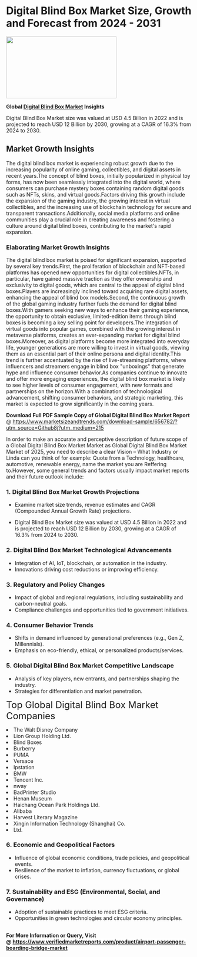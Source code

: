 <H1>Digital Blind Box Market Size, Growth and Forecast from 2024 - 2031</H1><img class="aligncenter size-medium wp-image-584254" src="https://thirdeyenews.in/wp-content/uploads/2024/09/Global-Market-Research-300x168.jpeg" alt="" width="300" height="168" /><p><strong>Global&nbsp;<a href="https://www.marketsizeandtrends.com/download-sample/656782/?utm_source=Github8j?utm_medium=215">Digital Blind Box Market</a> Insights</strong></p><p>Digital Blind Box Market size was valued at USD 4.5 Billion in 2022 and is projected to reach USD 12 Billion by 2030, growing at a CAGR of 16.3% from 2024 to 2030.</p><p><h2>Market Growth Insights</h2> The digital blind box market is experiencing robust growth due to the increasing popularity of online gaming, collectibles, and digital assets in recent years.The concept of blind boxes, initially popularized in physical toy forms, has now been seamlessly integrated into the digital world, where consumers can purchase mystery boxes containing random digital goods such as NFTs, skins, and virtual goods.Factors driving this growth include the expansion of the gaming industry, the growing interest in virtual collectibles, and the increasing use of blockchain technology for secure and transparent transactions.Additionally, social media platforms and online communities play a crucial role in creating awareness and fostering a culture around digital blind boxes, contributing to the market's rapid expansion. <h3>Elaborating Market Growth Insights</h3> The digital blind box market is poised for significant expansion, supported by several key trends.First, the proliferation of blockchain and NFT-based platforms has opened new opportunities for digital collectibles.NFTs, in particular, have gained massive traction as they offer ownership and exclusivity to digital goods, which are central to the appeal of digital blind boxes.Players are increasingly inclined toward acquiring rare digital assets, enhancing the appeal of blind box models.Second, the continuous growth of the global gaming industry further fuels the demand for digital blind boxes.With gamers seeking new ways to enhance their gaming experience, the opportunity to obtain exclusive, limited-edition items through blind boxes is becoming a key selling point for developers.The integration of virtual goods into popular games, combined with the growing interest in metaverse platforms, creates an ever-expanding market for digital blind boxes.Moreover, as digital platforms become more integrated into everyday life, younger generations are more willing to invest in virtual goods, viewing them as an essential part of their online persona and digital identity.This trend is further accentuated by the rise of live-streaming platforms, where influencers and streamers engage in blind box "unboxings" that generate hype and influence consumer behavior.As companies continue to innovate and offer more engaging experiences, the digital blind box market is likely to see higher levels of consumer engagement, with new formats and partnerships on the horizon.With a combination of technological advancement, shifting consumer behaviors, and strategic marketing, this market is expected to grow significantly in the coming years.</p><p><span class=""><strong>Download Full PDF Sample Copy of Global Digital Blind Box Market Report</strong> @ <a href="https://www.marketsizeandtrends.com/download-sample/656782/?utm_source=Github8j?utm_medium=215" target="_blank">https://www.marketsizeandtrends.com/download-sample/656782/?utm_source=Github8j?utm_medium=215</a></span></p><p>In order to make an accurate and perceptive description of future scope of a Global&nbsp;Digital Blind Box Market Market as Global&nbsp;Digital Blind Box Market Market of 2025, you need to describe a clear Vision &ndash; What Industry or Linda can you think of for example: Quote from a Technology, healthcare, automotive, renewable energy, name the market you are Reffering to.However, some general trends and factors usually impact market reports and their future outlook include:</p><h3>1.&nbsp;<strong>Digital Blind Box Market Growth Projections</strong></h3><ul><li>Examine market size trends, revenue estimates and CAGR (Compounded Annual Growth Rate) projections.</li><li><p>Digital Blind Box Market size was valued at USD 4.5 Billion in 2022 and is projected to reach USD 12 Billion by 2030, growing at a CAGR of 16.3% from 2024 to 2030.</p></li></ul><h3>2.&nbsp;<strong>Digital Blind Box Market Technological Advancements</strong></h3><ul><li>Integration of AI, IoT, blockchain, or automation in the industry.</li><li>Innovations driving cost reductions or improving efficiency.</li></ul><h3>3.&nbsp;<strong>Regulatory and Policy Changes</strong></h3><ul><li>Impact of global and regional regulations, including sustainability and carbon-neutral goals.</li><li>Compliance challenges and opportunities tied to government initiatives.</li></ul><h3>4.&nbsp;<strong>Consumer Behavior Trends</strong></h3><ul><li>Shifts in demand influenced by generational preferences (e.g., Gen Z, Millennials).</li><li>Emphasis on eco-friendly, ethical, or personalized products/services.</li></ul><h3>5.&nbsp;<strong>Global Digital Blind Box Market Competitive Landscape</strong></h3><ul><li>Analysis of key players, new entrants, and partnerships shaping the industry.</li><li>Strategies for differentiation and market penetration.</li></ul><p data-pm-slice="1 1 []"><span style="color: inherit; font-family: inherit; font-size: 25px;">Top Global Digital Blind Box Market Companies</span></p><div class="" data-test-id=""><p><li>The Walt Disney Company</li><li> Lion Group Holding Ltd.</li><li> Blind Boxes</li><li> Burberry</li><li> PUMA</li><li> Versace</li><li> Ipstation</li><li> BMW</li><li> Tencent Inc.</li><li> nway</li><li> BadPrinter Studio</li><li> Henan Museum</li><li> Haichang Ocean Park Holdings Ltd.</li><li> Alibaba</li><li> Harvest Literary Magazine</li><li> Xingin Information Technology (Shanghai) Co.</li><li> Ltd.</li></p></div><h3>6.&nbsp;<strong>Economic and Geopolitical Factors</strong></h3><ul><li>Influence of global economic conditions, trade policies, and geopolitical events.</li><li>Resilience of the market to inflation, currency fluctuations, or global crises.</li></ul><h3>7.&nbsp;<strong>Sustainability and ESG (Environmental, Social, and Governance)</strong></h3><ul><li>Adoption of sustainable practices to meet ESG criteria.</li><li>Opportunities in green technologies and circular economy principles.</li></ul><h2><strong style="font-size: 14px;">For More Information or Query, Visit @&nbsp;</strong><a style="background-color: #ffffff; font-size: 14px;" href="https://www.marketsizeandtrends.com/report/digital-blind-box-market/" target="_blank">https://www.verifiedmarketreports.com/product/airport-passenger-boarding-bridge-market</a></h2>